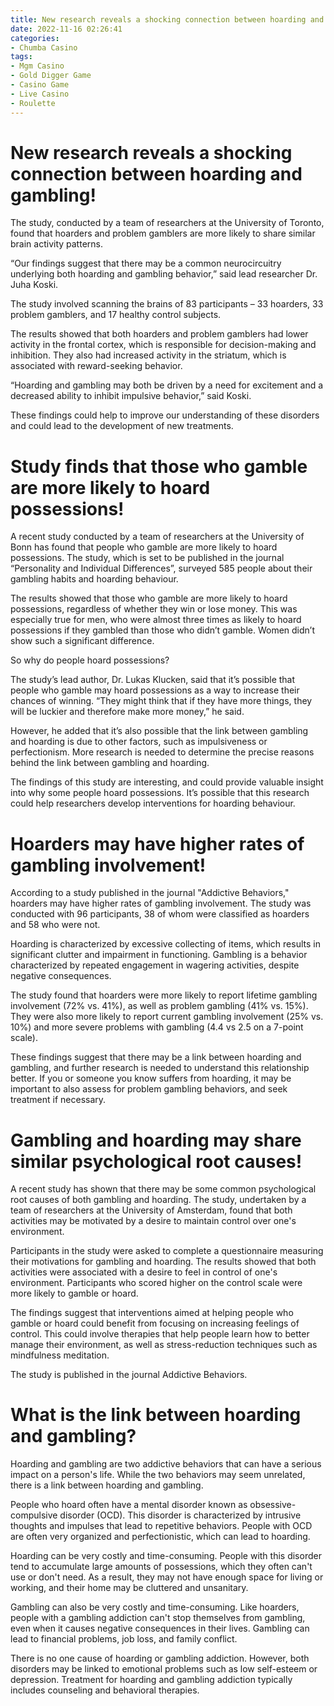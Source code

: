 ```yaml
---
title: New research reveals a shocking connection between hoarding and gambling!
date: 2022-11-16 02:26:41
categories:
- Chumba Casino
tags:
- Mgm Casino
- Gold Digger Game
- Casino Game
- Live Casino
- Roulette
---
```



#  New research reveals a shocking connection between hoarding and gambling!

The study, conducted by a team of researchers at the University of Toronto, found that hoarders and problem gamblers are more likely to share similar brain activity patterns.

“Our findings suggest that there may be a common neurocircuitry underlying both hoarding and gambling behavior,” said lead researcher Dr. Juha Koski.

The study involved scanning the brains of 83 participants – 33 hoarders, 33 problem gamblers, and 17 healthy control subjects.

The results showed that both hoarders and problem gamblers had lower activity in the frontal cortex, which is responsible for decision-making and inhibition. They also had increased activity in the striatum, which is associated with reward-seeking behavior.

“Hoarding and gambling may both be driven by a need for excitement and a decreased ability to inhibit impulsive behavior,” said Koski.

These findings could help to improve our understanding of these disorders and could lead to the development of new treatments.

#  Study finds that those who gamble are more likely to hoard possessions!

A recent study conducted by a team of researchers at the University of Bonn has found that people who gamble are more likely to hoard possessions. The study, which is set to be published in the journal “Personality and Individual Differences”, surveyed 585 people about their gambling habits and hoarding behaviour.

The results showed that those who gamble are more likely to hoard possessions, regardless of whether they win or lose money. This was especially true for men, who were almost three times as likely to hoard possessions if they gambled than those who didn’t gamble. Women didn’t show such a significant difference.

So why do people hoard possessions?

The study’s lead author, Dr. Lukas Klucken, said that it’s possible that people who gamble may hoard possessions as a way to increase their chances of winning. “They might think that if they have more things, they will be luckier and therefore make more money,” he said.

However, he added that it’s also possible that the link between gambling and hoarding is due to other factors, such as impulsiveness or perfectionism. More research is needed to determine the precise reasons behind the link between gambling and hoarding.

The findings of this study are interesting, and could provide valuable insight into why some people hoard possessions. It’s possible that this research could help researchers develop interventions for hoarding behaviour.

#  Hoarders may have higher rates of gambling involvement!

According to a study published in the journal "Addictive Behaviors," hoarders may have higher rates of gambling involvement. The study was conducted with 96 participants, 38 of whom were classified as hoarders and 58 who were not.

Hoarding is characterized by excessive collecting of items, which results in significant clutter and impairment in functioning. Gambling is a behavior characterized by repeated engagement in wagering activities, despite negative consequences.

The study found that hoarders were more likely to report lifetime gambling involvement (72% vs. 41%), as well as problem gambling (41% vs. 15%). They were also more likely to report current gambling involvement (25% vs. 10%) and more severe problems with gambling (4.4 vs 2.5 on a 7-point scale).

These findings suggest that there may be a link between hoarding and gambling, and further research is needed to understand this relationship better. If you or someone you know suffers from hoarding, it may be important to also assess for problem gambling behaviors, and seek treatment if necessary.

#  Gambling and hoarding may share similar psychological root causes!

A recent study has shown that there may be some common psychological root causes of both gambling and hoarding. The study, undertaken by a team of researchers at the University of Amsterdam, found that both activities may be motivated by a desire to maintain control over one's environment.

Participants in the study were asked to complete a questionnaire measuring their motivations for gambling and hoarding. The results showed that both activities were associated with a desire to feel in control of one's environment. Participants who scored higher on the control scale were more likely to gamble or hoard.

The findings suggest that interventions aimed at helping people who gamble or hoard could benefit from focusing on increasing feelings of control. This could involve therapies that help people learn how to better manage their environment, as well as stress-reduction techniques such as mindfulness meditation.

The study is published in the journal Addictive Behaviors.

#  What is the link between hoarding and gambling?

Hoarding and gambling are two addictive behaviors that can have a serious impact on a person's life. While the two behaviors may seem unrelated, there is a link between hoarding and gambling.

People who hoard often have a mental disorder known as obsessive-compulsive disorder (OCD). This disorder is characterized by intrusive thoughts and impulses that lead to repetitive behaviors. People with OCD are often very organized and perfectionistic, which can lead to hoarding.

Hoarding can be very costly and time-consuming. People with this disorder tend to accumulate large amounts of possessions, which they often can't use or don't need. As a result, they may not have enough space for living or working, and their home may be cluttered and unsanitary.

Gambling can also be very costly and time-consuming. Like hoarders, people with a gambling addiction can't stop themselves from gambling, even when it causes negative consequences in their lives. Gambling can lead to financial problems, job loss, and family conflict.

There is no one cause of hoarding or gambling addiction. However, both disorders may be linked to emotional problems such as low self-esteem or depression. Treatment for hoarding and gambling addiction typically includes counseling and behavioral therapies.